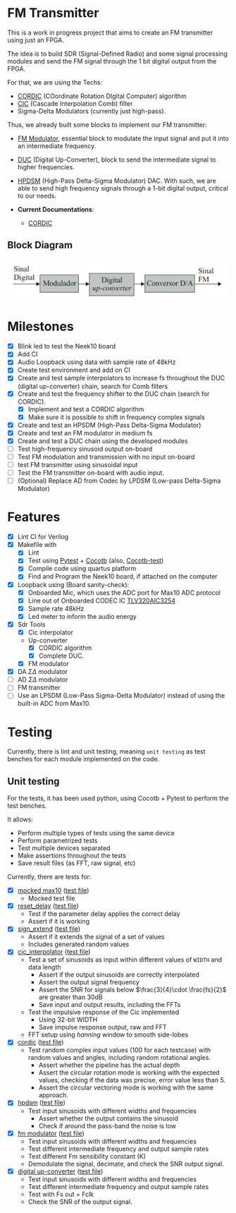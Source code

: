 # FM Transmitter

This is a work in progress project that aims to create an FM transmitter
using just an FPGA.

The idea is to build SDR (Signal-Defined Radio) and some signal
processing modules and send the FM signal through the 1 bit digital output
from the FPGA.

For that, we are using the Techs:

- [CORDIC](src/sdr-tools/cordic.v) (COordinate Rotation DIgital Computer) algorithm
- [CIC](src/sdr-tools/cic_interpolator.v) (Cascade Interpolation Comb) filter
- Sigma-Delta Modulators (currently just high-pass).

Thus, we already built some blocks to implement our FM transmitter:

- [FM Modulator](src/sdr-tools/fm_modulator.v), essential block to
  modulate the input signal and put it into an intermediate frequency.
- [DUC](src/sdr-tools/fm_modulator.v) (Digital Up-Converter), block to
  send the intermediate signal to higher frequencies.
- [HPDSM](src/delta-sigma/hpdsm.v) (High-Pass Delta-Sigma Modulator)
  DAC. With such, we are able to send high frequency signals through a
  1-bit digital output, critical to our needs.

- **Current Documentations**:
  - [CORDIC](docs/cordic.md)

## Block Diagram

![Project Block Diagram](docs/images/project_diagram.png)

# Milestones

- [x] Blink led to test the Neek10 board
- [x] Add CI
- [x] Audio Loopback using data with sample rate of 48kHz
- [x] Create test environment and add on CI
- [x] Create and test sample interpolators to increase fs throughout the DUC (digital up-converter) chain, search for Comb filters
- [x] Create and test the frequency shifter to the DUC chain (search for
  CORDIC).
  - [x] Implement and test a CORDIC algorithm
  - [x] Make sure it is possible to shift in frequency complex signals
- [x] Create and test an HPSDM (High-Pass Delta-Sigma Modulator)
- [x] Create and test an FM modulator in medium fs
- [x] Create and test a DUC chain using the developed modules
- [ ] Test high-frequency sinusoid output on-board
- [ ] Test FM modulation and transmission with no input on-board
- [ ] test FM transmitter using sinusoidal input
- [ ] Test the FM transmitter on-board with audio input.
- [ ] (Optional) Replace AD from Codec by LPDSM (Low-pass Delta-Sigma Modulator)

# Features

- [x] Lint CI for Verilog
- [x] Makefile with
  - [x] Lint
  - [x] Test using [Pytest](https://docs.pytest.org/en/stable/) +
    [Cocotb](https://github.com/cocotb/cocotb) (also,
    [Cocotb-test](https://github.com/themperek/cocotb-test))
  - [x] Compile code using quartus platform
  - [x] Find and Program the Neek10 board, if attached on the computer
- [x] Loopback using (Board sanity-check):
  - [x] Onboarded Mic, which uses the ADC port for Max10 ADC protocol
  - [x] Line out of Onboarded CODEC IC [TLV320AIC3254](https://www.ti.com/lit/ds/symlink/tlv320aic3254.pdf?ts=1608386796342)
  - [x] Sample rate 48kHz
  - [x] Led meter to inform the audio energy
- [x] Sdr Tools
  - [x] Cic interpolator
  - Up-converter
    - [x] CORDIC algorithm
    - [x] Complete DUC.
  - [x] FM modulator
- [x] DA $\Sigma\Delta$ modulator
- [ ] AD $\Sigma\Delta$ modulator
- [ ] FM transmitter
- [ ] Use an LPSDM (Low-Pass Sigma-Delta Modulator) instead of using the built-in ADC from Max10.

# Testing

Currently, there is lint and unit testing, meaning `unit testing` as
test benches for each module implemented on the code.

## Unit testing

For the tests, it has been used python, using Cocotb + Pytest to perform
the test benches.

It allows:

- Perform multiple types of tests using the same device
- Perform parametrized tests
- Test multiple devices separated
- Make assertions throughout the tests
- Save result files (as FFT, raw signal, etc)

Currently, there are tests for:

- [x] [mocked max10](src/max10.v) ([test file](tests/test_max10.py))
  - Mocked test file
- [x] [reset_delay](src/utils/reset_delay.v) ([test file](tests/test_reset_delay.py))
  - Test if the parameter delay applies the correct delay
  - Assert if it is working
- [x] [sign_extend](src/utils/sign_extend.v) ([test file](tests/test_sign_extend.py))
  - Assert if it extends the signal of a set of values
  - Includes generated random values
- [x] [cic_interpolator](src/sdr-tools/cic_interpolator.v) ([test file](tests/test_cic_interpolator.py))
  - Test a set of sinusoids as input within different values of `WIDTH`
    and data length
      - Assert if the output sinusoids are correctly interpolated
      - Assert the output signal frequency
      - Assert the SNR for signals below $\frac{3}{4}\cdot \frac{fs}{2}$
      are greater than 30dB
      - Save input and output results, including the FFTs
  - Test the impulsive response of the Cic implemented
    - Using 32-bit WIDTH
    - Save impulse response output, raw and FFT
  - FFT setup using _hanning_ window to smooth side-lobes
- [x] [cordic](src/sdr-tools/cordic.v) ([test file](tests/test_cordic.py))
  - Test random complex input values (100 for each testcase) with random
    values and angles, including random rotational angles.
      - Assert whether the pipeline has the actual depth
      - Assert the circular rotation mode is working with the expected
        values, checking if the data was precise, error value less than
        5.
      - Assert the circular vectoring mode is working with the same
        approach.
- [x] [hpdsm](src/delta-sigma/hpdsm.v) ([test file](tests/test_hpdsm.py))
  - Test input sinusoids with different widths and frequencies
    - Assert whether the output contains the sinusoid
    - Check if around the pass-band the noise is low
- [x] [fm modulator](src/sdr-tools/fm_modulator.v) ([test file](tests/test_fm_modulator.py))
  - Test input sinusoids with different widths and frequencies
  - Test different intermediate frequency and output sample rates
  - Test different Fm sensibility constant (K)
  - Demodulate the signal, decimate, and check the SNR output signal.
- [x] [digital up-converter](src/sdr-tools/duc.v) ([test file](tests/test_duc.py))
  - Test input sinusoids with different widths and frequencies
  - Test different intermediate frequency and output sample rates
  - Test with Fs out = Fclk
  - Check the SNR of the output signal.
